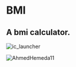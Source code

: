 # BMI

## A bmi calculator.

![ic_launcher](https://user-images.githubusercontent.com/101954795/177343862-25358140-ca32-472e-80d2-70b818c26d0c.png)

![AhmedHemeda11](https://user-images.githubusercontent.com/101954795/177362334-e0a0a85f-b9d5-4d06-aff1-29dfc6f2239a.jpg)
